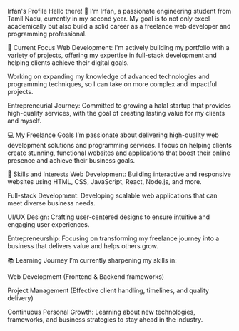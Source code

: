 Irfan's Profile
Hello there! 👋
I’m Irfan, a passionate engineering student from Tamil Nadu, currently in my second year. My goal is to not only excel academically but also build a solid career as a freelance web developer and programming professional.

🌱 Current Focus
Web Development: I'm actively building my portfolio with a variety of projects, offering my expertise in full-stack development and helping clients achieve their digital goals.

Working on expanding my knowledge of advanced technologies and programming techniques, so I can take on more complex and impactful projects.

Entrepreneurial Journey: Committed to growing a halal startup that provides high-quality services, with the goal of creating lasting value for my clients and myself.

💻 My Freelance Goals
I’m passionate about delivering high-quality web development solutions and programming services. I focus on helping clients create stunning, functional websites and applications that boost their online presence and achieve their business goals.

🎯 Skills and Interests
Web Development: Building interactive and responsive websites using HTML, CSS, JavaScript, React, Node.js, and more.

Full-stack Development: Developing scalable web applications that can meet diverse business needs.

UI/UX Design: Crafting user-centered designs to ensure intuitive and engaging user experiences.

Entrepreneurship: Focusing on transforming my freelance journey into a business that delivers value and helps others grow.

📚 Learning Journey
I’m currently sharpening my skills in:

Web Development (Frontend & Backend frameworks)

Project Management (Effective client handling, timelines, and quality delivery)

Continuous Personal Growth: Learning about new technologies, frameworks, and business strategies to stay ahead in the industry.

